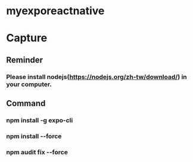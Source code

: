 # myexporeactnative

# Capture

## Reminder

### Please install nodejs(https://nodejs.org/zh-tw/download/) in your computer.

## Command
### npm install -g expo-cli
### npm install --force
### npm audit fix --force
